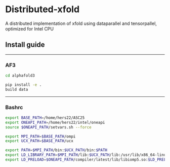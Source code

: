 # Distributed-xfold
A distributed implementation of xfold using dataparallel and tensorpallel, optimized for Intel CPU

## Install guide

---
### AF3
```bash
cd alphafold3

pip install -e .
build data
```

---
### Bashrc
```bash
export BASE_PATH=/home/hers22/ASC25
export ONEAPI_PATH=/home/hers22/intel/oneapi
source $ONEAPI_PATH/setvars.sh --force

export MPI_PATH=$BASE_PATH/ompi
export UCX_PATH=$BASE_PATH/ucx

export PATH=$MPI_PATH/bin:$UCX_PATH/bin:$PATH
export LD_LIBRARY_PATH=$MPI_PATH/lib:$UCX_PATH/lib:/usr/lib/x86_64-linux-gnu/:$LD_LIBRARY_PATH
export LD_PRELOAD=$ONEAPI_PATH/compiler/latest/lib/libiomp5.so:$LD_PRELOAD
```
